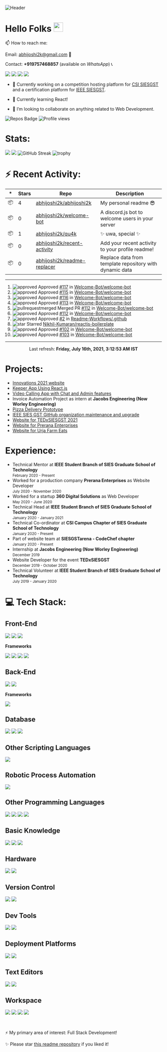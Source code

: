 ![Header](https://raw.githubusercontent.com/abhijoshi2k/abhijoshi2k/master/header.png "Header")

# Hello Folks <img src="https://raw.githubusercontent.com/MartinHeinz/MartinHeinz/master/wave.gif" width="30px">

<p>

📫 How to reach me:<br>

Email: abhijoshi2k@gmail.com &#x1F4E7;<br>

Contact: <b>+919757468857</b> (available on <i>WhatsApp</i>) &#x1F4DE;

</p>

<a href="https://wa.me/919757468857"><img src="https://img.shields.io/badge/WhatsApp-25D366?style=for-the-badge&logo=whatsapp&logoColor=white"></a> <a href="https://instagram.com/abhi.joshi2k/"><img src="https://img.shields.io/badge/Instagram-E4405F?style=for-the-badge&logo=instagram&logoColor=white"></a> <a href="https://github.com/abhijoshi2k/"><img src="https://img.shields.io/badge/GitHub-100000?style=for-the-badge&logo=github&logoColor=white"></a> <a href="mailto:abhijoshi2k@gmail.com"><img src="https://img.shields.io/badge/Gmail-D14836?style=for-the-badge&logo=gmail&logoColor=white"></a>

- 🔭 Currently working on a competition hosting platform for <a href="https://github.com/CSI-SIESGST">CSI SIESGST</a> and a certification platform for <a href="https://github.com/ieeesiesgst">IEEE SIESGST</a>.

- 🌱 Currently learning React!

- 👯 I’m looking to collaborate on anything related to Web Development.

![Repos Badge](https://badges.pufler.dev/repos/abhijoshi2k) ![Profile views](https://gpvc.arturio.dev/abhijoshi2k)

<h1><b>Stats:</b></h1>

![](https://raw.githubusercontent.com/abhijoshi2k/abhijoshi2k/master/profile-summary-card-output/nord_dark/0-profile-details.svg) ![](https://raw.githubusercontent.com/abhijoshi2k/abhijoshi2k/master/profile-summary-card-output/nord_dark/3-stats.svg) ![GitHub Streak](https://github-readme-streak-stats.herokuapp.com/?user=abhijoshi2k&theme=algolia) ![trophy](https://github-profile-trophy.vercel.app/?username=abhijoshi2k&theme=darkhub)

<h1><b>⚡ Recent Activity:</b></h1>

|*|Stars|Repo|Description|
|---|---|---|---|
| 📦 | 4 | [abhijoshi2k/abhijoshi2k](https://github.com/abhijoshi2k/abhijoshi2k) | My personal readme 😎 |
| 📦 | 0 | [abhijoshi2k/welcome-bot](https://github.com/abhijoshi2k/welcome-bot) | A discord.js bot to welcome users in your server |
| 📦 | 1 | [abhijoshi2k/qu4k](https://github.com/abhijoshi2k/qu4k) | ✨ uwa, special ✨ |
| 📦 | 0 | [abhijoshi2k/recent-activity](https://github.com/abhijoshi2k/recent-activity) | Add your recent activity to your profile readme! |
| 📦 | 0 | [abhijoshi2k/readme-replacer](https://github.com/abhijoshi2k/readme-replacer) | Replace data from template repository with dynamic data |

---

<!--RECENT_ACTIVITY:start-->
1. ![approved] Approved [#117](https://github.com/Welcome-Bot/welcome-bot/pull/117#pullrequestreview-706105150) in [Welcome-Bot/welcome-bot](https://github.com/Welcome-Bot/welcome-bot)
2. ![approved] Approved [#115](https://github.com/Welcome-Bot/welcome-bot/pull/115#pullrequestreview-706102141) in [Welcome-Bot/welcome-bot](https://github.com/Welcome-Bot/welcome-bot)
3. ![approved] Approved [#116](https://github.com/Welcome-Bot/welcome-bot/pull/116#pullrequestreview-706101376) in [Welcome-Bot/welcome-bot](https://github.com/Welcome-Bot/welcome-bot)
4. ![approved] Approved [#113](https://github.com/Welcome-Bot/welcome-bot/pull/113#pullrequestreview-705859563) in [Welcome-Bot/welcome-bot](https://github.com/Welcome-Bot/welcome-bot)
5. ![pullrequestmerged] Merged PR [#112](https://github.com/Welcome-Bot/welcome-bot/pull/112) in [Welcome-Bot/welcome-bot](https://github.com/Welcome-Bot/welcome-bot)
6. ![approved] Approved [#112](https://github.com/Welcome-Bot/welcome-bot/pull/112#pullrequestreview-705851799) in [Welcome-Bot/welcome-bot](https://github.com/Welcome-Bot/welcome-bot)
7. ![approved] Approved [#2](https://github.com/Readme-Workflows/.github/pull/2#pullrequestreview-705423201) in [Readme-Workflows/.github](https://github.com/Readme-Workflows/.github)
8. ![star] Starred [Nikhil-Kumaran/reactjs-boilerplate](https://github.com/Nikhil-Kumaran/reactjs-boilerplate)
9. ![approved] Approved [#102](https://github.com/Welcome-Bot/welcome-bot/pull/102#pullrequestreview-704943764) in [Welcome-Bot/welcome-bot](https://github.com/Welcome-Bot/welcome-bot)
10. ![approved] Approved [#103](https://github.com/Welcome-Bot/welcome-bot/pull/103#pullrequestreview-704942279) in [Welcome-Bot/welcome-bot](https://github.com/Welcome-Bot/welcome-bot)
<!--RECENT_ACTIVITY:end-->

---

<!--RECENT_ACTIVITY:last_update-->
<p align="center">Last refresh: <b>Friday, July 16th, 2021, 3:12:53 AM IST</b>
<!--RECENT_ACTIVITY:last_update_end-->

<h1><b>Projects:</b></h1>

<ul>

<li><a  href="https://github.com/CSI-SIESGST/innovations-website">Innovations 2021 website</a></li>

<li><a  href="https://github.com/abhijoshi2k/keeper-app-react">Keeper App Using React.js</a></li>

<li><a  href="https://github.com/abhijoshi2k/video-calling-web-app-node.js">Video Calling App with Chat and Admin features</a></li>

<li>Invoice Automation Project as intern at <b>Jacobs Engineering (Now Worley Engineering)</b></li>

<li><a  href="https://github.com/abhijoshi2k/pizza-delivery">Pizza Delivery Prototype</a></li>

<li><a  href="https://github.com/ieeesiesgst">IEEE SIES GST GitHub organization maintenance and upgrade</a></li>

<li><a  href="https://github.com/TEDxSIESGST/website">Website for TEDxSIESGST 2021</a></li>

<li><a  href="https://github.com/Prerana-Enterprises/website">Website for Prerana Enterprises</a></li>

<li><a  href="https://github.com/abhijoshi2k/urja_farms">Website for Urja Farm Eats</a></li>

</ul>

<h1><b>Experience:</b><br></h1>

<ul>

<li>Technical Mentor at <b>IEEE Student Branch of SIES Graduate School of Technology</b><br><small>February 2020 - Present</small></li>

<li>Worked for a production company <b>Prerana Enterprises</b> as Website Developer<br><small>July 2020 - November 2020</small></li>

<li>Worked for a startup <b>360 Digital Solutions</b> as Web Developer<br><small>May 2020 - June 2020</small></li>

<li>Technical Head at <b>IEEE Student Branch of SIES Graduate School of Technology</b><br><small>January 2020 - January 2021</small></li>

<li>Technical Co-ordinator at <b>CSI Campus Chapter of SIES Graduate School of Technology</b><br><small>January 2020 - Present</small></li>

<li>Part of website team at <b>SIESGSTarena - CodeChef chapter</b><br><small>January 2020 - Present</small></li>

<li>Internship at <b>Jacobs Engineering (Now Worley Engineering)</b><br><small>December 2019</small></li>

<li>Website Developer for the event <b>TEDxSIESGST</b><br><small>December 2019 - October 2020</small></li>

<li>Technical Volunteer at <b>IEEE Student Branch of SIES Graduate School of Technology</b><br><small>July 2019 - January 2020</small></li>

</ul>

<h1>&#x1F4BB;  <b>Tech Stack:</b><br></h1>

<!-- Taken from https://github.com/alexandresanlim/Badges4-README.md-Profile -->

<h2><b>Front-End</b></h2>

<img  src="https://img.shields.io/badge/HTML5-E34F26?style=for-the-badge&logo=html5&logoColor=white"> <img  src="https://img.shields.io/badge/CSS3-1572B6?style=for-the-badge&logo=css3&logoColor=white"> <img  src="https://img.shields.io/badge/JavaScript-F7DF1E?style=for-the-badge&logo=javascript&logoColor=black">

<p><b>Frameworks</b></p>

<img  src="https://img.shields.io/badge/Bootstrap-563D7C?style=for-the-badge&logo=bootstrap&logoColor=white"> <img  src="https://img.shields.io/badge/jQuery-0769AD?style=for-the-badge&logo=jquery&logoColor=white"> <img  src="https://img.shields.io/badge/React-20232A?style=for-the-badge&logo=react&logoColor=61DAFB"> <img  src="https://img.shields.io/badge/Material--UI-0081CB?style=for-the-badge&logo=material-ui&logoColor=white">

<h2><b>Back-End</b></h2>

<img  src="https://img.shields.io/badge/Node.js-43853D?style=for-the-badge&logo=node.js&logoColor=white"> <img  src="https://img.shields.io/badge/PHP-777BB4?style=for-the-badge&logo=php&logoColor=white">

<p><b>Frameworks</b></p>

<img  src="https://img.shields.io/badge/Express.js-404D59?style=for-the-badge">

<h2><b>Database</b></h2>

<img  src="https://img.shields.io/badge/MongoDB-4EA94B?style=for-the-badge&logo=mongodb&logoColor=white"> <img  src="https://img.shields.io/badge/MySQL-00000F?style=for-the-badge&logo=mysql&logoColor=white"> <img  src="https://img.shields.io/badge/PostgreSQL-316192?style=for-the-badge&logo=postgresql&logoColor=white">

<h2><b>Other Scripting Languages</b></h2>

<img  src="https://img.shields.io/badge/Google_Apps_Script-4285F4?style=for-the-badge&logo=Google&logoColor=white">

<h2><b>Robotic Process Automation</b></h2>

<img  src="https://img.shields.io/badge/UiPath-0066ff?style=for-the-badge">

<h2><b>Other Programming Languages</b></h2>

<img  src="https://img.shields.io/badge/C-00599C?style=for-the-badge&logo=c&logoColor=white"> <img  src="https://img.shields.io/badge/C%2B%2B-00596C?style=for-the-badge&logo=c%2B%2B&logoColor=white"> <img  src="https://img.shields.io/badge/Python-14354C?style=for-the-badge&logo=python&logoColor=white"> <img  src="https://img.shields.io/badge/Java-ED8B00?style=for-the-badge&logo=java&logoColor=white">

<h2><b>Basic Knowledge</b></h2>

<img  src="https://img.shields.io/badge/SEO-458CF5?style=for-the-badge&logo=google-search-console&logoColor=white"> <img  src="https://img.shields.io/badge/AutoCAD-BA2327?style=for-the-badge&logo=autodesk&logoColor=white"> <img  src="https://img.shields.io/badge/Microsoft_Office-D83B01?style=for-the-badge&logo=microsoft-office&logoColor=white">

<h2><b>Hardware</b></h2>

<img  src="https://img.shields.io/badge/MicroController-8085-55aa00?style=for-the-badge"> <img  src="https://img.shields.io/badge/MicroProcessor-8086-55aa00?style=for-the-badge">

<h2><b>Version Control</b></h2>

<img  src="https://img.shields.io/badge/Git-F05032?style=for-the-badge&logo=Git&logoColor=white"> <img  src="https://img.shields.io/badge/GitHub-100000?style=for-the-badge&logo=github&logoColor=white">

<h2><b>Dev Tools</b></h2>

<img  src="https://img.shields.io/badge/FireFox-FF7139?style=for-the-badge&logo=firefox-browser&logoColor=white"> <img  src="https://img.shields.io/badge/Google Chrome-4285F4?style=for-the-badge&logo=google-chrome&logoColor=white">

<h2><b>Deployment Platforms</b></h2>

<img  src="https://img.shields.io/badge/Heroku-430098?style=for-the-badge&logo=heroku&logoColor=white"> <img  src="https://img.shields.io/badge/Netlify-00C7B7?style=for-the-badge&logo=netlify&logoColor=white">

<h2><b>Text Editors</b></h2>

<img  src="https://img.shields.io/badge/Visual Studio Code-007ACC?style=for-the-badge&logo=visual-studio-code&logoColor=white"> <img  src="https://img.shields.io/badge/Sublime Text 3-FF9800?style=for-the-badge&logo=sublime-text&logoColor=white">

<h2><b>Workspace</b></h2>

<img  src="https://img.shields.io/badge/Windows-LENOVO_ideapad_330-0078D6?style=for-the-badge&logo=windows&logoColor=white"> <img  src="https://img.shields.io/badge/Ubuntu-LENOVO_ideapad_330-0078D6?style=for-the-badge&logo=ubuntu&logoColor=white"> <img  src="https://img.shields.io/badge/Intel-Core_i5_8th-0071C5?style=for-the-badge&logo=intel&logoColor=white"> <img  src="https://img.shields.io/badge/AMD-RADEON_530-ED1C24?style=for-the-badge&logo=amd&logoColor=white">

<br>

<p>⚡ My primary area of interest: Full Stack Development!</p>

<p>✨ Please star <a href="https://github.com/abhijoshi2k/abhijoshi2k">this readme repository</a> if you liked it!</p>

<!-- Badges -->

[issueopened]: https://cdn.jsdelivr.net/gh/Readme-Workflows/Readme-Icons@main/icons/octicons/IssueOpenedOld.svg
[issueclosed]: https://cdn.jsdelivr.net/gh/Readme-Workflows/Readme-Icons@main/icons/octicons/IssueClosedOld.svg

[pullrequestopened]: https://cdn.jsdelivr.net/gh/Readme-Workflows/Readme-Icons@main/icons/octicons/PullRequestOpened.svg
[pullrequestclosed]: https://cdn.jsdelivr.net/gh/Readme-Workflows/Readme-Icons@main/icons/octicons/PullRequestClosed.svg
[pullrequestmerged]: https://cdn.jsdelivr.net/gh/Readme-Workflows/Readme-Icons@main/icons/octicons/PullRequestMerged.svg

[comment]: https://cdn.jsdelivr.net/gh/Readme-Workflows/Readme-Icons@main/icons/octicons/Comment.svg

[changesrequested]: https://cdn.jsdelivr.net/gh/Readme-Workflows/Readme-Icons@main/icons/octicons/RequestedChanges.svg
[approved]: https://cdn.jsdelivr.net/gh/Readme-Workflows/Readme-Icons@main/icons/octicons/ApprovedChanges.svg

[repocreated]: https://cdn.jsdelivr.net/gh/Readme-Workflows/Readme-Icons@main/icons/octicons/Repository.svg
[release]: https://cdn.jsdelivr.net/gh/Readme-Workflows/Readme-Icons@main/icons/octicons/Release.svg
[star]: https://cdn.jsdelivr.net/gh/Readme-Workflows/Readme-Icons@main/icons/octicons/StarredRepository.svg
[wiki]: https://cdn.jsdelivr.net/gh/Readme-Workflows/Readme-Icons@main/icons/octicons/Wiki.svg
[fork]: https://cdn.jsdelivr.net/gh/Readme-Workflows/Readme-Icons@main/icons/octicons/ForkedRepository.svg
[people]: https://cdn.jsdelivr.net/gh/Readme-Workflows/Readme-Icons@main/icons/octicons/People.svg


<!--1626077335119 done Monday, July 12th, 2021, 1:38:55 PM

**abhijoshi2k/abhijoshi2k** is a ✨ _special_ ✨ repository because its `README.md` (this file) appears on your GitHub profile.



Here are some ideas to get you started:



- 🔭 I’m currently working on ...

- 🌱 I’m currently learning ...

- 👯 I’m looking to collaborate on ...

- 🤔 I’m looking for help with ...

- 💬 Ask me about ...

- 📫 How to reach me: ...

- 😄 Pronouns: ...

- ⚡ Fun fact: ...

-->
